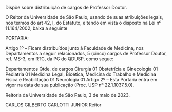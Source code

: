 Dispõe sobre distribuição de cargos de Professor Doutor.

O Reitor da Universidade de São Paulo, usando de suas atribuições legais, nos termos do art 42, I, do Estatuto, e tendo em vista o disposto na Lei nº 11.164/2002, baixa a seguinte

PORTARIA:

Artigo 1º – Ficam distribuídos junto à Faculdade de Medicina, nos Departamentos a seguir relacionados, 5 (cinco) cargos de Professor Doutor, ref. MS-3, em RTC, da PG do QDUSP, como segue:

Departamentos	Qtde. de cargos
Cirurgia	01
Obstetrícia e Ginecologia	01
Pediatria	01
Medicina Legal, Bioética, Medicina do Trabalho e Medicina Física e Reabilitação	01
Neurologia	01
Artigo 2º – Esta Portaria entra em vigor na data de sua publicação (Proc. USP nº 22.1.1037.5.0).

Reitoria da Universidade de São Paulo, 3 de maio de 2023.

CARLOS GILBERTO CARLOTTI JUNIOR
Reitor